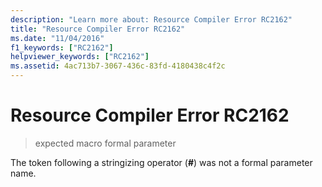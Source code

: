 ```yaml
---
description: "Learn more about: Resource Compiler Error RC2162"
title: "Resource Compiler Error RC2162"
ms.date: "11/04/2016"
f1_keywords: ["RC2162"]
helpviewer_keywords: ["RC2162"]
ms.assetid: 4ac713b7-3067-436c-83fd-4180438c4f2c
---
```

# Resource Compiler Error RC2162

> expected macro formal parameter

The token following a stringizing operator (**#**) was not a formal parameter name.
